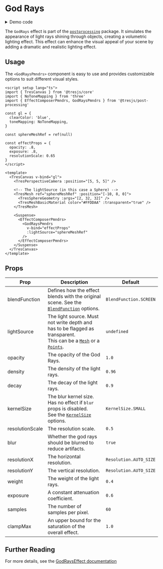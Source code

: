 # God Rays

<DocsDemoGUI>
  <GodRaysDemo />
</DocsDemoGUI>

<details>
  <summary>Demo code</summary>

  <<< @/.vitepress/theme/components/pmdrs/GodRaysDemo.vue{0}
</details>

The `GodRays` effect is part of the [`postprocessing`](https://pmndrs.github.io/postprocessing/public/docs/class/src/effects/GodRaysEffect.js~GodRaysEffect.html) package. It simulates the appearance of light rays shining through objects, creating a volumetric lighting effect. This effect can enhance the visual appeal of your scene by adding a dramatic and realistic lighting effect.

## Usage

The `<GodRaysPmndrs>` component is easy to use and provides customizable options to suit different visual styles.

```vue{4,13-17,30-37}
<script setup lang="ts">
import { TresCanvas } from '@tresjs/core'
import { NoToneMapping } from 'three'
import { EffectComposerPmndrs, GodRaysPmndrs } from '@tresjs/post-processing'

const gl = {
  clearColor: 'blue',
  toneMapping: NoToneMapping,
}

const sphereMeshRef = ref(null)

const effectProps = {
  opacity: .8,
  exposure: .8,
  resolutionScale: 0.65
}
</script>

<template>
  <TresCanvas v-bind="gl">
    <TresPerspectiveCamera :position="[5, 5, 5]" />

    <!-- The lightSource (in this case a Sphere) -->
    <TresMesh ref="sphereMeshRef" :position="[-10, 8, 0]">
      <TresSphereGeometry :args="[2, 32, 32]" />
      <TresMeshBasicMaterial color="#FFDDAA" :transparent="true" />
    </TresMesh>

    <Suspense>
      <EffectComposerPmndrs>
        <GodRaysPmndrs
          v-bind="effectProps"
          :lightSource="sphereMeshRef"
        />
      </EffectComposerPmndrs>
    </Suspense>
  </TresCanvas>
</template>
```

## Props

| Prop              | Description                                                                                                   | Default                   |
| ----------------- | ------------------------------------------------------------------------------------------------------------- | ------------------------- |
| blendFunction     | Defines how the effect blends with the original scene. See the [`BlendFunction`](https://pmndrs.github.io/postprocessing/public/docs/variable/index.html#static-variable-BlendFunction) options.        | `BlendFunction.SCREEN`       |
| lightSource       | The light source. Must not write depth and has to be flagged as transparent. <br> This can be a [`Mesh`](https://threejs.org/docs/index.html#api/en/objects/Mesh) or a [`Points`](https://threejs.org/docs/#api/en/objects/Points).                                 | `undefined`               |
| opacity           | The opacity of the God Rays.                                                                                  | `1.0`                     |
| density           | The density of the light rays.                                                                                | `0.96`                    |
| decay             | The decay of the light rays.                                                                                  | `0.9`                     |
| kernelSize        | The blur kernel size. <br> Has no effect if `blur` props is disabled. <br> See the [`KernelSize`](https://pmndrs.github.io/postprocessing/public/docs/variable/index.html#static-variable-KernelSize) options.                                                     | `KernelSize.SMALL`        |
| resolutionScale   | The resolution scale.                                                                                         | `0.5`                     |
| blur              | Whether the god rays should be blurred to reduce artifacts.                                                   | `true`                    |
| resolutionX       | The horizontal resolution.                                                                                    | `Resolution.AUTO_SIZE`    |
| resolutionY       | The vertical resolution.                                                                                      | `Resolution.AUTO_SIZE`    |
| weight            | The weight of the light rays.                                                                                 | `0.4`                     |
| exposure          | A constant attenuation coefficient.                                                                           | `0.6`                     |
| samples           | The number of samples per pixel.                                                                              | `60`                      |
| clampMax          | An upper bound for the saturation of the overall effect.                                                      | `1.0`                     |

## Further Reading
For more details, see the [GodRaysEffect documentation](https://pmndrs.github.io/postprocessing/public/docs/class/src/effects/GodRaysEffect.js~GodRaysEffect.html)
